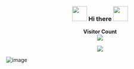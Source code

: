 <div align="center">
<h3><img src="https://media.giphy.com/media/WUlplcMpOCEmTGBtBW/giphy.gif" width="40"> Hi there <img src="https://media.giphy.com/media/WUlplcMpOCEmTGBtBW/giphy.gif" width="40"></h3>
</div>

<p align="center"> 
  <b>Visitor Count</b><br>
  <img src="https://profile-counter.glitch.me/tugbaca/count.svg" /> 
</p>
<p align="center"> 
  <a href="https://github.com/tugbaca/github-readme-stats">
  <img align="center" src="https://github-readme-stats.vercel.app/api/top-langs/?username=tugbaca&layout=compact&langs_count=10" />
</a></p>

![image](https://github.com/saadeghi/saadeghi/blob/master/dino.gif)





